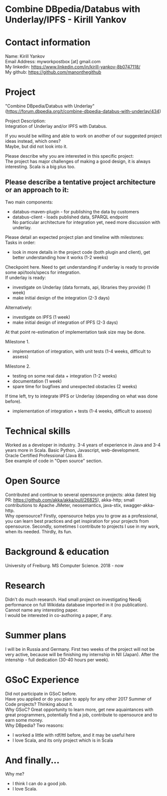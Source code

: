 # Combine DBpedia/Databus with Underlay/IPFS - Kirill Yankov


# Contact information

Name: Kirill Yankov  
Email Address: myworkpostbox [at] gmail.com  
My linkedin: https://www.linkedin.com/in/kirill-yankov-8b0747118/  
My github: https://github.com/manonthegithub  
  
# Project
"Combine DBpedia/Databus with Underlay" (https://forum.dbpedia.org/t/combine-dbpedia-databus-with-underlay/434)

Project Description:  
Integration of Underlay and/or IPFS with Databus.

If you would be willing and able to work on another of our suggested project ideas instead, which ones?  
Maybe, but did not look into it.  

Please describe why you are interested in this specific project:  
The project has major challenges of making a good design, it is always interesting. Scala is a big plus too.  

## Please describe a tentative project architecture or an approach to it:
Two main components:
 - databus-maven-plugin - for publishing the data by customers
 - databus-client - loads published data, SPARQL endpoint  
 No particular architecture for integration yet, need more discussion with underlay.
 
Please detail an expected project plan and timeline with milestones:  
Tasks in order:  

- look in more details in the project code (both plugin and client), get better understanding how it works (1-2 weeks)

Checkpoint here. Need to get understanding if underlay is ready to provide some api/tools/specs for integration.  
If underlay is ready:
- investigate on Underlay (data formats, api, libraries they provide) (1 week)
- make initial design of the integration (2-3 days)

Alternatively:
- investigate on IPFS (1 week)
- make initial design of integration of IPFS (2-3 days)

At that point re-estimation of implementation task size may be done.

Milestone 1.
- implementation of integration, with unit tests (1-4 weeks, difficult to assess)

Milestone 2.
- testing on some real data + integration (1-2 weeks)
- documentation (1 week)
- spare time for bugfixes and unexpected obstacles (2 weeks)

If time left, try to integrate IPFS or Underlay (depending on what was done before).
- implementation of integration + tests (1-4 weeks, difficult to assess)
<!--Please include in your plan how will you evaluate the performance of your contribution (in terms of time, or accuracy, or both), as well as which data sets you will use for that evaluation.-->
# Technical skills

Worked as a developer in industry. 3-4 years of experience in Java and 3-4 years more in Scala. Basic Python, Javascript, web-development.  
Oracle Certified Professional (Java 8).  
See example of code in "Open source" section.

# Open Source

Contributed and continue to several opensource projects: akka (latest big PR: https://github.com/akka/akka/pull/26825), akka-http; small contributions to Apache JMeter, neosemantics, java-stix, swagger-akka-http.  
Why opensource? Firstly, opensource  helps you to grow as a professional, you can learn best practices and get inspiration for your projects from opensource. Secondly, sometimes I contribute to projects I use in my work, when its needed. Thirdly, its fun.

# Background & education

University of Freiburg. MS Computer Science. 2018 - now

# Research

Didn't do much research. Had small project on investigating Neo4j performance on full Wikidata database imported in it (no publication). Cannot name any interesting paper.  
I would be interested in co-authoring a paper, if any.

# Summer plans

I will be in Russia and Germany. First two weeks of the project will not be very active, because will be finishing my internship in NII (Japan). After the intenship - full dedication (30-40 hours per week).

# GSoC Experience

Did not participate in GSoC before.  
Have you applied or do you plan to apply for any other 2017 Summer of Code projects? Thinking about it.  
Why GSoC? Great opportunity to learn more, get new aquaintances with great programmers, potentially find a job, contribute to opensource and to earn some money.  
Why DBpedia? Two reasons: 
 - I worked a little with rdf/ttl before, and it may be useful here
 - I love Scala, and its only project which is in Scala
 
# And finally...

Why me?
 - I think I can do a good job.
 - I love Scala.
